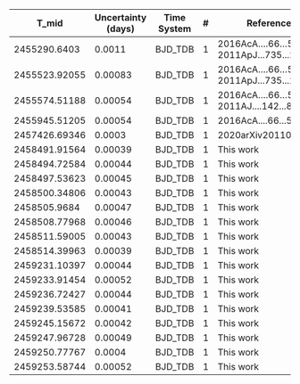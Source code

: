 |T_mid|Uncertainty (days)           |Time System|#                                            |Reference                               |
|-----|-----------------------------|-----------|---------------------------------------------|----------------------------------------|
|2455290.6403|0.0011                       |BJD_TDB    |1                                            |2016AcA….66…55M; 2011ApJ...735...24J    |
|2455523.92055|0.00083                      |BJD_TDB    |1                                            |2016AcA….66…55M; 2011ApJ...735...24J    |
|2455574.51188|0.00054                      |BJD_TDB    |1                                            |2016AcA….66…55M; 2011AJ....142...86E    |
|2455945.51205|0.00054                      |BJD_TDB    |1                                            |2016AcA....66...55M                     |
|2457426.69346|0.0003                       |BJD_TDB    |1                                            |2020arXiv201107169S                     |
|2458491.91564|0.00039                      |BJD_TDB    |1                                            |This work                               |
|2458494.72584|0.00044                      |BJD_TDB    |1                                            |This work                               |
|2458497.53623|0.00045                      |BJD_TDB    |1                                            |This work                               |
|2458500.34806|0.00043                      |BJD_TDB    |1                                            |This work                               |
|2458505.9684|0.00047                      |BJD_TDB    |1                                            |This work                               |
|2458508.77968|0.00046                      |BJD_TDB    |1                                            |This work                               |
|2458511.59005|0.00043                      |BJD_TDB    |1                                            |This work                               |
|2458514.39963|0.00039                      |BJD_TDB    |1                                            |This work                               |
|2459231.10397|0.00044                      |BJD_TDB    |1                                            |This work                               |
|2459233.91454|0.00052                      |BJD_TDB    |1                                            |This work                               |
|2459236.72427|0.00044                      |BJD_TDB    |1                                            |This work                               |
|2459239.53585|0.00041                      |BJD_TDB    |1                                            |This work                               |
|2459245.15672|0.00042                      |BJD_TDB    |1                                            |This work                               |
|2459247.96728|0.00049                      |BJD_TDB    |1                                            |This work                               |
|2459250.77767|0.0004                       |BJD_TDB    |1                                            |This work                               |
|2459253.58744|0.00052                      |BJD_TDB    |1                                            |This work                               |
